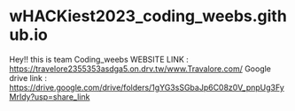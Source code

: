 # wHACKiest2023_coding_weebs.github.io

Hey!! this is team Coding_weebs 
  WEBSITE LINK : https://travelore2355353asdga5.on.drv.tw/www.Travalore.com/
  Google drive link : https://drive.google.com/drive/folders/1gYG3sSGbaJp6C08z0V_pnpUg3FyMrIdy?usp=share_link
